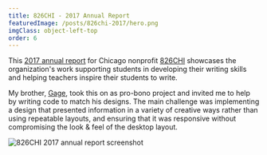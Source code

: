 ```yaml
---
title: 826CHI - 2017 Annual Report
featuredImage: /posts/826chi-2017/hero.png
imgClass: object-left-top
order: 6
---
```


This [2017 annual report](https://826chi-2017.jaredsalzano.com/) for Chicago nonprofit [826CHI](https://www.826chi.org/) showcases the organization's work supporting students in developing their writing skills and helping teachers inspire their students to write.

My brother, [Gage](https://gagesalzano.com/), took this on as pro-bono project and invited me to help by writing code to match his designs. The main challenge was implementing a design that presented information in a variety of creative ways rather than using repeatable layouts, and ensuring that it was responsive without compromising the look & feel of the desktop layout.

<img style="box-shadow: none" alt="826CHI 2017 annual report screenshot" src="/posts/826chi-2017/826-2017-5@3x.png" />
